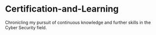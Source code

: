 # Certification-and-Learning
Chronicling my pursuit of continuous knowledge and further skills in the Cyber Security field.  

